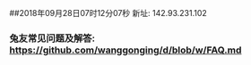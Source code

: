 ##2018年09月28日07时12分07秒 新址: 142.93.231.102
### 兔友常见问题及解答: https://github.com/wanggonging/d/blob/w/FAQ.md
